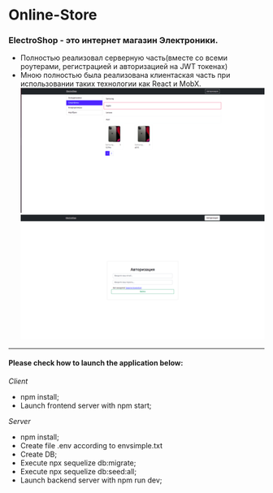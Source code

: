 # Online-Store
### ElectroShop - это интернет магазин Электроники.
- Полностью реализовал серверную часть(вместе со всеми роутерами, регистрацией и авторизацией на JWT токенах)
- Мною полностью была реализована клиентаская часть при использовании таких технологии как React и MobX.
![alt text](screen/tovar.png "Описание будет тут")
![alt text](screen/login.png "Описание будет тут")

---
#### Please check how to launch the application below:

_Client_
* npm install;
* Launch frontend server with npm start;

_Server_
* npm install;
* Create file .env according to envsimple.txt
* Create DB;
* Execute npx sequelize db:migrate;
* Execute npx sequelize db:seed:all;
* Launch backend server with npm run dev;
